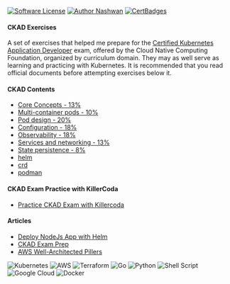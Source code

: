 [![Software License](https://img.shields.io/badge/license-MIT-brightgreen.svg?style=flat-square)](LICENSE)
[![Author Nashwan](https://img.shields.io/badge/Author-Nashwan-brightgreen.svg?style=flat-square)](https://github.com/nbmustafa)
[![CertBadges](https://img.shields.io/badge/CertBadges-ACSA,SCS,CCNA,ITIL,PRINCE2-brightgreen.svg?style=flat-square)](https://www.linkedin.com/in/nashwan-mustafa/)

#### CKAD Exercises

A set of exercises that helped me prepare for the [Certified Kubernetes Application Developer](https://www.cncf.io/certification/ckad/) exam, offered by the Cloud Native Computing Foundation, organized by curriculum domain. They may as well serve as learning and practicing with Kubernetes. It is recommended that you read official documents before attempting exercises below it.

#### CKAD Contents
- [Core Concepts - 13%](https://nbmustafa.github.io/contents/ckad/ckad_core_concepts)
- [Multi-container pods - 10%](https://nbmustafa.github.io/contents/ckad/multi_container_pod)
- [Pod design - 20%](https://nbmustafa.github.io/contents/ckad/pod_design)
- [Configuration - 18%](https://nbmustafa.github.io/contents/ckad/configuration)
- [Observability - 18%](https://nbmustafa.github.io/contents/ckad/observability)
- [Services and networking - 13%](https://nbmustafa.github.io/contents/ckad/services_and_networking)
- [State persistence - 8%](https://nbmustafa.github.io/contents/ckad/state_persistence)
- [helm](https://nbmustafa.github.io/contents/ckad/helm)
- [crd](https://nbmustafa.github.io/contents/ckad/crd)
- [podman](https://nbmustafa.github.io/contents/ckad/podman)

#### CKAD Exam Practice with KillerCoda
- [Practice CKAD Exam with Killercoda](https://killercoda.com/killer-shell-ckad)


#### Articles

- [Deploy NodeJs App with Helm](https://nbmustafa.github.io/contents/articles/deploy-to-k8s-with-helm)
- [CKAD Exam Prep](https://nbmustafa.github.io/contents/exams)
- [AWS Well-Architected Pillers](https://nbmustafa.github.io/contents/articles/aws-well-architected-pillers)


![Kubernetes](https://img.shields.io/badge/kubernetes-%23326ce5.svg?style=for-the-badge&logo=kubernetes&logoColor=white)
![AWS](https://img.shields.io/badge/AWS-%23FF9900.svg?style=for-the-badge&logo=amazon-aws&logoColor=white)
![Terraform](https://img.shields.io/badge/terraform-%235835CC.svg?style=for-the-badge&logo=terraform&logoColor=white)
![Go](https://img.shields.io/badge/go-%2300ADD8.svg?style=for-the-badge&logo=go&logoColor=white)
![Python](https://img.shields.io/badge/python-3670A0?style=for-the-badge&logo=python&logoColor=ffdd54)
![Shell Script](https://img.shields.io/badge/shell_script-%23121011.svg?style=for-the-badge&logo=gnu-bash&logoColor=white)
![Google Cloud](https://img.shields.io/badge/GoogleCloud-%234285F4.svg?style=for-the-badge&logo=google-cloud&logoColor=white)
![Docker](https://img.shields.io/badge/docker-%230db7ed.svg?style=for-the-badge&logo=docker&logoColor=white)
